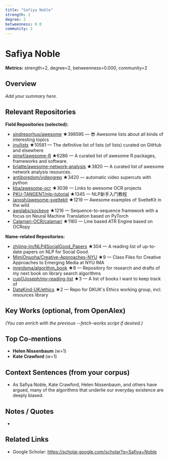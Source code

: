 ```yaml
---
title: "Safiya Noble"
strength: 2
degree: 2
betweenness: 0.0
community: 2
---
```


# Safiya Noble

**Metrics:** strength=2, degree=2, betweenness=0.000, community=2

## Overview
_Add your summary here._

## Relevant Repositories
**Field Repositories (selected):**
- [sindresorhus/awesome](https://github.com/sindresorhus/awesome) ★398595 — 😎 Awesome lists about all kinds of interesting topics
- [jnv/lists](https://github.com/jnv/lists) ★10581 — The definitive list of lists (of lists) curated on GitHub and elsewhere
- [qinwf/awesome-R](https://github.com/qinwf/awesome-R) ★6286 — A curated list of awesome R packages, frameworks and software.
- [briatte/awesome-network-analysis](https://github.com/briatte/awesome-network-analysis) ★3820 — A curated list of awesome network analysis resources.
- [antiboredom/videogrep](https://github.com/antiboredom/videogrep) ★3420 — automatic video supercuts with python
- [kba/awesome-ocr](https://github.com/kba/awesome-ocr) ★3036 — Links to awesome OCR projects
- [PKU-TANGENT/nlp-tutorial](https://github.com/PKU-TANGENT/nlp-tutorial) ★1345 — NLP新手入门教程
- [janosh/awesome-sveltekit](https://github.com/janosh/awesome-sveltekit) ★1219 — Awesome examples of SvelteKit in the wild
- [awslabs/sockeye](https://github.com/awslabs/sockeye) ★1216 — Sequence-to-sequence framework with a focus on Neural Machine Translation based on PyTorch
- [Calamari-OCR/calamari](https://github.com/Calamari-OCR/calamari) ★1160 — Line based ATR Engine based on OCRopy

**Name-related Repositories:**
- [zhijing-jin/NLP4SocialGood_Papers](https://github.com/zhijing-jin/NLP4SocialGood_Papers) ★304 — A reading list of up-to-date papers on NLP for Social Good.
- [MimiOnuoha/Creative-Approaches-NYU](https://github.com/MimiOnuoha/Creative-Approaches-NYU) ★9 — Class Files for Creative Approaches to Emerging Media at NYU IMA 
- [mreidsma/algorithm_book](https://github.com/mreidsma/algorithm_book) ★8 — Repository for research and drafts of my next book on library search algorithms
- [cupOJoseph/my-reading-list](https://github.com/cupOJoseph/my-reading-list) ★3 — A list of books I want to keep track of
- [DataKind-UK/ethics](https://github.com/DataKind-UK/ethics) ★2 — Repo for DKUK's Ethics working group, incl. resources library


## Key Works (optional, from OpenAlex)
_(You can enrich with the previous --fetch-works script if desired.)_

## Top Co-mentions
- **Helen Nissenbaum** (w=1)
- **Kate Crawford** (w=1)

## Context Sentences (from your corpus)
- As Safiya Noble, Kate Crawford, Helen Nissenbaum, and others have argued, many of the algorithms
that underlie our everyday existence are deeply biased.

## Notes / Quotes
- 

## Related Links
- Google Scholar: https://scholar.google.com/scholar?q=Safiya+Noble
